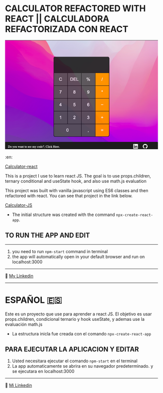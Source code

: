 # CALCULATOR REFACTORED WITH REACT || CALCULADORA REFACTORIZADA CON REACT

![CAPTURE](/calculator-js.png "APP SCREENSHOT")

:en:

[Calculator-react](https://jairmontenegro.github.io/calculator-refactored-react/ "click to enter")

This is a project I use to learn react JS. The goal is to use props.children, ternary conditional and useState hook, and also use math.js evaluation

This project was built with vanilla javascript using ES6 classes and then refactored with react. You can see that project in the link below.

[Calculator-JS](https://jairmontenegro.github.io/Calculator-js/ "click to enter")

- The initial structure was created with the command `npx-create-react-app`.

## TO RUN THE APP AND EDIT

---

1. you need to run `npm-start` command in terminal
2. the app will automatically open in your default browser and run on localhost:3000

---

:round_pushpin: [My Linkedin](https://www.linkedin.com/in/jair-montenegro-2a9499218/ "Jair Montenegor Florez")

---

# ESPAÑOL :es:

Este es un proyecto que use para aprender a react JS. El objetivo es usar props.children, condicional ternario y hook useState, y ademas use la evaluación math.js

- La estructura inicla fue creada con el comando `npx-create-react-app`

## PARA EJECUTAR LA APLICACION Y EDITAR

1. Usted necesitara ejecutar el comando `npm-start` en el terminal
2. La app automaticamente se abrira en su navegador predeterminado. y se ejecutara en localhost:3000

---

:round_pushpin: [Mi Linkedin](https://www.linkedin.com/in/jair-montenegro-2a9499218/ "Jair Montenegro Florez")
